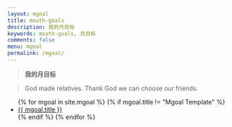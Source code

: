 ```yaml
---
layout: mgoal
title: mouth-goals
description: 我的月目标
keywords: mouth-goals, 月目标
comments: false
menu: mgoal
permalink: /mgoal/
---
```


> **我的月目标**

> God made relatives. Thank God we can choose our friends.



<ul class="listing">
{% for mgoal in site.mgoal %}
{% if mgoal.title != "Mgoal Template" %}
<li class="listing-item"><a href="{{ site.url }}{{ mgoal.url }}">{{ mgoal.title }}</a></li>
{% endif %}
{% endfor %}
</ul>

